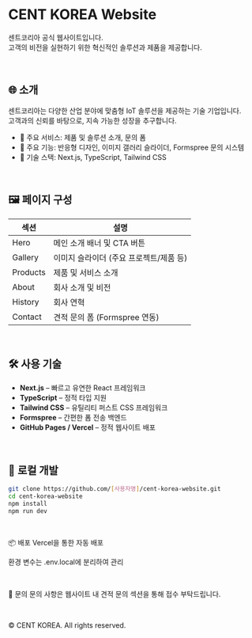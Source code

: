 # CENT KOREA Website

센트코리아 공식 웹사이트입니다.  
고객의 비전을 실현하기 위한 혁신적인 솔루션과 제품을 제공합니다.

<br/>

## 🌐 소개

센트코리아는 다양한 산업 분야에 맞춤형 IoT 솔루션을 제공하는 기술 기업입니다.  
고객과의 신뢰를 바탕으로, 지속 가능한 성장을 추구합니다.

- 📍 주요 서비스: 제품 및 솔루션 소개, 문의 폼
- 💼 주요 기능: 반응형 디자인, 이미지 갤러리 슬라이더, Formspree 문의 시스템
- 🚀 기술 스택: Next.js, TypeScript, Tailwind CSS

<br/>

## 🖼️ 페이지 구성

| 섹션 | 설명 |
|------|------|
| Hero | 메인 소개 배너 및 CTA 버튼 |
| Gallery | 이미지 슬라이더 (주요 프로젝트/제품 등) |
| Products | 제품 및 서비스 소개 |
| About | 회사 소개 및 비전 |
| History | 회사 연혁 |
| Contact | 견적 문의 폼 (Formspree 연동) |

<br/>

## 🛠️ 사용 기술

- **Next.js** – 빠르고 유연한 React 프레임워크
- **TypeScript** – 정적 타입 지원
- **Tailwind CSS** – 유틸리티 퍼스트 CSS 프레임워크
- **Formspree** – 간편한 폼 전송 백엔드
- **GitHub Pages / Vercel** – 정적 웹사이트 배포

<br/>

## 🧪 로컬 개발

```bash
git clone https://github.com/[사용자명]/cent-korea-website.git
cd cent-korea-website
npm install
npm run dev
```

<br/>

📦 배포
Vercel을 통한 자동 배포

환경 변수는 .env.local에 분리하여 관리

<br/>

📩 문의
문의 사항은 웹사이트 내 견적 문의 섹션을 통해 접수 부탁드립니다.

<br/>

© CENT KOREA. All rights reserved.